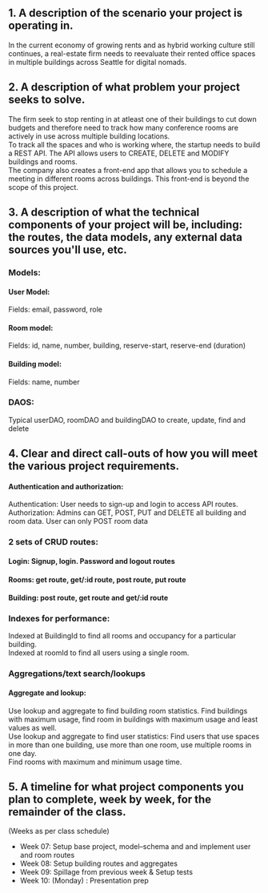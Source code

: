 ## 1. A description of the scenario your project is operating in.
In the current economy of growing rents and as hybrid working culture still continues, a real-estate firm needs to reevaluate their rented office spaces in multiple buildings across Seattle for digital nomads. <br>

## 2. A description of what problem your project seeks to solve.
The firm seek to stop renting in at atleast one of their buildings to cut down budgets and therefore need to track how many conference rooms are actively in use across multiple building locations. <br>
To track all the spaces and who is working where, the startup needs to build a REST API. The API allows users to CREATE, DELETE and MODIFY buildings and rooms. <br>
The company also creates a front-end app that allows you to schedule a meeting in different rooms across buildings. This front-end is beyond the scope of this project.


## 3. A description of what the technical components of your project will be, including: the routes, the data models, any external data sources you'll use, etc.


### Models:
#### User Model:
Fields: email, password, role
#### Room model: 
Fields: id, name, number, building, reserve-start, reserve-end (duration)
#### Building model:
Fields: name, number


### DAOS:
Typical userDAO, roomDAO and buildingDAO to create, update, find and delete


## 4. Clear and direct call-outs of how you will meet the various project requirements.
#### Authentication and authorization:
Authentication: User needs to sign-up and login to access API routes. <br>
Authorization: Admins can GET, POST, PUT and DELETE all building and room data. User can only POST room data <br>


### 2 sets of CRUD routes:
#### Login: Signup, login. Password and logout routes
#### Rooms: get route, get/:id route, post route, put route
#### Building: post route, get route and get/:id route

### Indexes for performance:
Indexed at BuildingId to find all rooms and occupancy for a particular building. <br>
Indexed at roomId to find all users using a single room. <br>

### Aggregations/text search/lookups
#### Aggregate and lookup: 
Use lookup and aggregate to find building room statistics. Find buildings with maximum usage, find room in buildings with maximum usage and least values as well. <br>
Use lookup and aggregate to find user statistics: Find users that use spaces in more than one building, use more than one room, use multiple rooms in one day. <br>
Find rooms with maximum and minimum usage time.

## 5. A timeline for what project components you plan to complete, week by week, for the remainder of the class. 
(Weeks as per class schedule) <br>
* Week 07: Setup base project, model–schema and and implement user and room routes
* Week 08: Setup building routes and aggregates
* Week 09: Spillage from previous week & Setup tests
* Week 10: (Monday) : Presentation prep

